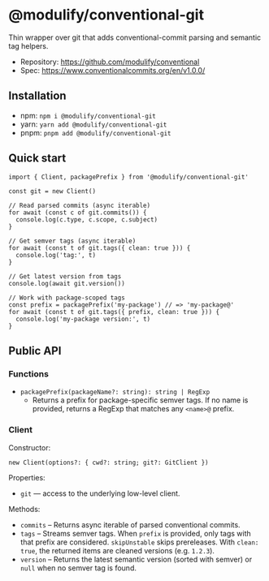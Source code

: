 # @modulify/conventional-git

Thin wrapper over git that adds conventional-commit parsing and semantic tag helpers.

- Repository: https://github.com/modulify/conventional
- Spec: https://www.conventionalcommits.org/en/v1.0.0/

## Installation

- npm: `npm i @modulify/conventional-git`
- yarn: `yarn add @modulify/conventional-git`
- pnpm: `pnpm add @modulify/conventional-git`

## Quick start

```
import { Client, packagePrefix } from '@modulify/conventional-git'

const git = new Client()

// Read parsed commits (async iterable)
for await (const c of git.commits()) {
  console.log(c.type, c.scope, c.subject)
}

// Get semver tags (async iterable)
for await (const t of git.tags({ clean: true })) {
  console.log('tag:', t)
}

// Get latest version from tags
console.log(await git.version())

// Work with package-scoped tags
const prefix = packagePrefix('my-package') // => 'my-package@'
for await (const t of git.tags({ prefix, clean: true })) {
  console.log('my-package version:', t)
}
```

## Public API

### Functions

- `packagePrefix(packageName?: string): string | RegExp`
  - Returns a prefix for package-specific semver tags. If no name is provided, returns a RegExp that matches any `<name>@` prefix.

### Client

Constructor:

```
new Client(options?: { cwd?: string; git?: GitClient })
```

Properties:
* `git` — access to the underlying low-level client.

Methods:

* `commits` – Returns async iterable of parsed conventional commits.
* `tags` – Streams semver tags. When `prefix` is provided, only tags with that prefix are considered.
  `skipUnstable` skips prereleases. With `clean: true`, the returned items are cleaned versions (e.g. `1.2.3`).
* `version` – Returns the latest semantic version (sorted with semver) or `null` when no semver tag is found.

